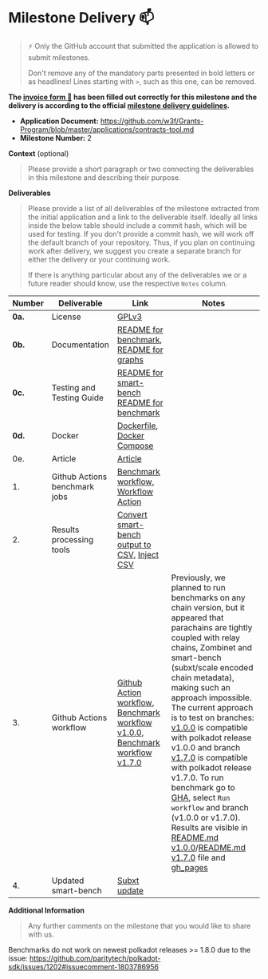 # Milestone Delivery :mailbox:

> ⚡ Only the GitHub account that submitted the application is allowed to submit milestones. 
> 
> Don't remove any of the mandatory parts presented in bold letters or as headlines! Lines starting with `>`, such as this one, can be removed.

**The [invoice form :pencil:](https://docs.google.com/forms/d/e/1FAIpQLSfmNYaoCgrxyhzgoKQ0ynQvnNRoTmgApz9NrMp-hd8mhIiO0A/viewform) has been filled out correctly for this milestone and the delivery is according to the official [milestone delivery guidelines](https://github.com/w3f/Grants-Program/blob/master/docs/Support%20Docs/milestone-deliverables-guidelines.md).**  

* **Application Document:** https://github.com/w3f/Grants-Program/blob/master/applications/contracts-tool.md
* **Milestone Number:** 2

**Context** (optional)
> Please provide a short paragraph or two connecting the deliverables in this milestone and describing their purpose.

**Deliverables**
> Please provide a list of all deliverables of the milestone extracted from the initial application and a link to the deliverable itself. Ideally all links inside the below table should include a commit hash, which will be used for testing. If you don't provide a commit hash, we will work off the default branch of your repository. Thus, if you plan on continuing work after delivery, we suggest you create a separate branch for either the delivery or your continuing work. 
> 
> If there is anything particular about any of the deliverables we or a future reader should know, use the respective `Notes` column.

| Number | Deliverable | Link | Notes |
| ------------- | ------------- | ------------- |------------- |
| **0a.** | License | [GPLv3](https://github.com/paritytech/smart-bench/blob/master/LICENSE) ||
| **0b.** | Documentation | [README for benchmark](https://github.com/paritytech/smart-bench/blob/master/launch/README.md), [README for graphs](https://github.com/paritytech/smart-bench/blob/master/stats/README.md) ||
| **0c.** | Testing and Testing Guide | [README for smart-bench](https://github.com/paritytech/smart-bench/blob/master/README.md) [README for benchmark](https://github.com/paritytech/smart-bench/blob/master/launch/README.md)||
| **0d.** | Docker | [Dockerfile](https://github.com/paritytech/smart-bench/blob/master/launch/smart_bench.Dockerfile), [Docker Compose](https://github.com/paritytech/smart-bench/blob/master/stats/docker-compose.yml)||
| 0e. | Article | [Article](https://medium.com/@s.miasojed/6b0bf02dec2d) ||
| 1. | Github Actions benchmark jobs | [Benchmark workflow](https://github.com/paritytech/smart-bench/blob/master/.github/workflows/benchmark.yml), [Workflow Action](https://github.com/paritytech/smart-bench/blob/master/.github/actions/get-contract-language/action.yml)||
| 2. | Results processing tools | [Convert smart-bench output to CSV](https://github.com/paritytech/smart-bench/blob/master/stats/smart_bench_to_csv.sh), [Inject CSV](https://github.com/paritytech/smart-bench/blob/master/stats/get_graph.sh) ||
| 3. | Github Actions workflow | [Github Action workflow](https://github.com/paritytech/smart-bench/actions/workflows/benchmark.yml), [Benchmark workflow v1.0.0](https://github.com/paritytech/smart-bench/blob/v1.0.0/.github/workflows/benchmark.yml), [Benchmark workflow v1.7.0](https://github.com/paritytech/smart-bench/blob/v1.7.0/.github/workflows/benchmark.yml)|Previously, we planned to run benchmarks on any chain version, but it appeared that parachains are tightly coupled with relay chains, Zombinet and smart-bench (subxt/scale encoded chain metadata), making such an approach impossible. The current approach is to test on branches: [v1.0.0](https://github.com/paritytech/smart-bench/tree/v1.0.0) is compatible with polkadot release v1.0.0 and branch [v1.7.0](https://github.com/paritytech/smart-bench/tree/v1.7.0) is compatible with polkadot release v1.7.0. To run benchmark go to [GHA](https://github.com/paritytech/smart-bench/actions/workflows/benchmark.yml), select `Run workflow` and branch (v1.0.0 or v1.7.0). Results are visible in [README.md v1.0.0](https://github.com/paritytech/smart-bench/blob/v1.0.0/README.md)/[README.md v1.7.0](https://github.com/paritytech/smart-bench/blob/v1.7.0/README.md) file and [gh_pages](https://github.com/paritytech/smart-bench/tree/gh-pages)|
| 4. | Updated smart-bench | [Subxt update](https://github.com/paritytech/smart-bench/commit/66641f64b232eedd29f00ebc961f10f7e6abdf40) |

**Additional Information**
> Any further comments on the milestone that you would like to share with us.

Benchmarks do not work on newest polkadot releases >= 1.8.0 due to the issue:
https://github.com/paritytech/polkadot-sdk/issues/1202#issuecomment-1803786956
